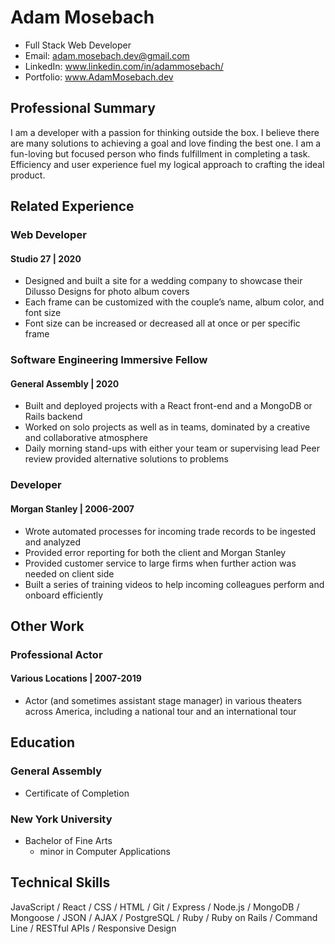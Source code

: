 # Adam Mosebach
* Full Stack Web Developer
* Email: adam.mosebach.dev@gmail.com
* LinkedIn: www.linkedin.com/in/adammosebach/
* Portfolio: www.AdamMosebach.dev


## Professional Summary
I am a developer with a passion for thinking outside the box. I believe there are many solutions to achieving a goal and love finding the best one.  I am a fun-loving but focused person who finds fulfillment in completing a task. Efficiency and user experience fuel my logical approach to crafting the ideal product.


## Related Experience

### Web Developer
#### Studio 27 | 2020

* Designed and built a site for a wedding company to showcase their Dilusso Designs for photo album covers
* Each frame can be customized with the couple’s name, album color, and font size
* Font size can be increased or decreased all at once or per specific frame

### Software Engineering Immersive Fellow
#### General Assembly | 2020

* Built and deployed projects with a React front-end and a MongoDB or Rails backend
* Worked on solo projects as well as in teams, dominated by a creative and collaborative atmosphere
* Daily morning stand-ups with either your team or supervising lead
Peer review provided alternative solutions to problems

### Developer
#### Morgan Stanley | 2006-2007

* Wrote automated processes for incoming trade records to be ingested and analyzed
* Provided error reporting for both the client and Morgan Stanley
* Provided customer service to large firms when further action was needed on client side
* Built a series of training videos to help incoming colleagues perform and onboard efficiently


## Other Work

### Professional Actor
#### Various Locations | 2007-2019

* Actor (and sometimes assistant stage manager) in various theaters across America, including a national tour and an international tour


## Education

### General Assembly  
* Certificate of Completion

### New York University
* Bachelor of Fine Arts 
    * minor in Computer Applications


## Technical Skills

JavaScript / 
React / 
CSS / 
HTML /
Git /
Express / 
Node.js / 
MongoDB / 
Mongoose / 
JSON / AJAX / 
PostgreSQL / 
Ruby / 
Ruby on Rails / 
Command Line / 
RESTful APIs / 
Responsive Design